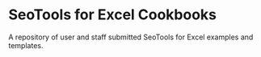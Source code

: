# SeoTools for Excel Cookbooks

A repository of user and staff submitted SeoTools for Excel examples and templates. 


